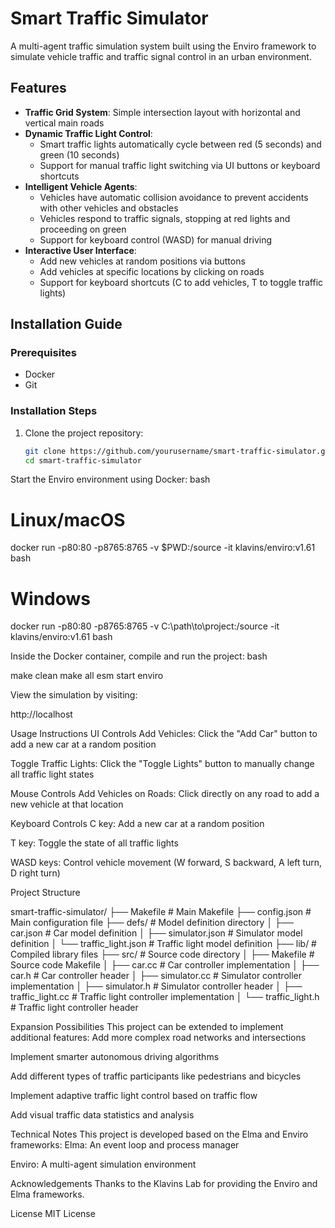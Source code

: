 # Smart Traffic Simulator

A multi-agent traffic simulation system built using the Enviro framework to simulate vehicle traffic and traffic signal control in an urban environment.

## Features

- **Traffic Grid System**: Simple intersection layout with horizontal and vertical main roads
- **Dynamic Traffic Light Control**:
  - Smart traffic lights automatically cycle between red (5 seconds) and green (10 seconds)
  - Support for manual traffic light switching via UI buttons or keyboard shortcuts
- **Intelligent Vehicle Agents**:
  - Vehicles have automatic collision avoidance to prevent accidents with other vehicles and obstacles
  - Vehicles respond to traffic signals, stopping at red lights and proceeding on green
  - Support for keyboard control (WASD) for manual driving
- **Interactive User Interface**:
  - Add new vehicles at random positions via buttons
  - Add vehicles at specific locations by clicking on roads
  - Support for keyboard shortcuts (C to add vehicles, T to toggle traffic lights)

## Installation Guide

### Prerequisites

- Docker
- Git

### Installation Steps

1. Clone the project repository:
   ```bash
   git clone https://github.com/yourusername/smart-traffic-simulator.git
   cd smart-traffic-simulator

Start the Enviro environment using Docker:
bash

# Linux/macOS
docker run -p80:80 -p8765:8765 -v $PWD:/source -it klavins/enviro:v1.61 bash

# Windows
docker run -p80:80 -p8765:8765 -v C:\path\to\project:/source -it klavins/enviro:v1.61 bash

Inside the Docker container, compile and run the project:
bash

make clean
make all
esm start
enviro

View the simulation by visiting:

http://localhost

Usage Instructions
UI Controls
Add Vehicles: Click the "Add Car" button to add a new car at a random position

Toggle Traffic Lights: Click the "Toggle Lights" button to manually change all traffic light states

Mouse Controls
Add Vehicles on Roads: Click directly on any road to add a new vehicle at that location

Keyboard Controls
C key: Add a new car at a random position

T key: Toggle the state of all traffic lights

WASD keys: Control vehicle movement (W forward, S backward, A left turn, D right turn)

Project Structure

smart-traffic-simulator/
├── Makefile             # Main Makefile
├── config.json          # Main configuration file
├── defs/                # Model definition directory
│   ├── car.json         # Car model definition
│   ├── simulator.json   # Simulator model definition
│   └── traffic_light.json # Traffic light model definition
├── lib/                 # Compiled library files
├── src/                 # Source code directory
│   ├── Makefile         # Source code Makefile
│   ├── car.cc           # Car controller implementation
│   ├── car.h            # Car controller header
│   ├── simulator.cc     # Simulator controller implementation
│   ├── simulator.h      # Simulator controller header
│   ├── traffic_light.cc # Traffic light controller implementation
│   └── traffic_light.h  # Traffic light controller header

Expansion Possibilities
This project can be extended to implement additional features:
Add more complex road networks and intersections

Implement smarter autonomous driving algorithms

Add different types of traffic participants like pedestrians and bicycles

Implement adaptive traffic light control based on traffic flow

Add visual traffic data statistics and analysis

Technical Notes
This project is developed based on the Elma and Enviro frameworks:
Elma: An event loop and process manager

Enviro: A multi-agent simulation environment

Acknowledgements
Thanks to the Klavins Lab for providing the Enviro and Elma frameworks.

License
MIT License

